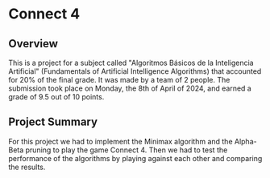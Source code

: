# Connect 4

## Overview

This is a project for a subject called "Algoritmos Básicos de la Inteligencia Artificial" (Fundamentals of Artificial Intelligence Algorithms) that accounted for 20% of the final grade. It was made by a team of 2 people. The submission took place on Monday, the 8th of April of 2024, and earned a grade of 9.5 out of 10 points.

## Project Summary

For this project we had to implement the Minimax algorithm and the Alpha-Beta pruning to play the game Connect 4. Then we had to test the performance of the algorithms by playing against each other and comparing the results.
